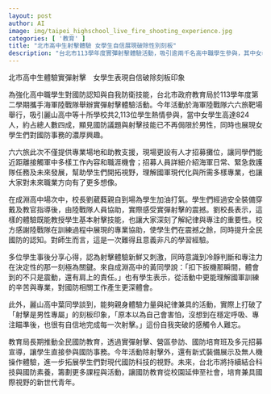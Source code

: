 ```yaml
---
layout: post
author: AI
image: img/taipei_highschool_live_fire_shooting_experience.jpg
categories: [ '教育' ]
title: "北市高中生射擊體驗 女學生自信展現破除性別刻板"
description: "台北市113學年度實彈射擊體驗活動，吸引逾兩千名高中職學生參與，其中女學生約占四成，展現對國防議題的高度關注並打破射擊屬男性專屬的刻板印象。現場除射擊訓練，還有軍中職涯介紹及新式裝備體驗，學生們在實作中感受責任與自信，對國防事務有更深認識，也開拓未來職業想像。"
---
```

北市高中生體驗實彈射擊　女學生表現自信破除刻板印象

為強化高中職學生對國防認知與自我防衛技能，台北市政府教育局於113學年度第二學期攜手海軍陸戰隊舉辦實彈射擊體驗活動。今年活動於海軍陸戰隊六六旅靶場舉行，吸引麗山高中等十所學校共2,113位學生熱情參與，當中女學生高達824人，約占總人數四成，顯見國防議題與射擊技能已不再侷限於男性，同時也展現女學生們對國防事務的濃厚興趣。

六六旅此次不僅提供專業場地和助教支援，現場更設有人才招募攤位，讓同學們能近距離接觸軍中多樣工作內容和職涯機會；招募人員詳細介紹海軍日常、緊急救護隊任務及未來發展，幫助學生們開拓視野，理解國軍現代化與所需多樣專業，也讓大家對未來職業方向有了更多想像。

在成淵高中場次中，校長劉葳蕤親自到場為學生加油打氣。學生們經過安全裝備穿戴及教官指導後，由陸戰隊人員協助，實際感受實彈射擊的震撼。劉校長表示，這樣的體驗既能教授學生基本射擊技能，也讓大家深刻了解紀律與專注的重要性。校方感謝陸戰隊在訓練過程中展現的專業協助，使學生們在震撼之餘，同時提升全民國防的認知。對師生而言，這是一次難得且意義非凡的學習經驗。

多位學生事後分享心得，認為射擊體驗新鮮又刺激，同時意識到冷靜判斷和專注力在決定性的那一刻極為關鍵。來自成淵高中的黃同學說：「扣下扳機那瞬間，體會到的不只是震動，還有肩上的責任。」也有學生表示，從活動中更能理解國軍訓練的辛苦與專業，對國防相關工作產生更深體會。

此外，麗山高中葉同學談到，能夠親身體驗力量與紀律兼具的活動，實際上打破了「射擊是男性專屬」的刻板印象，「原本以為自己會害怕，沒想到在穩定呼吸、專注瞄準後，也很有自信地完成每一次射擊。」這份自我突破的感觸令人難忘。

教育局長期推動全民國防教育，透過實彈射擊、營區參訪、國防培育班及多元招募宣導，讓學生直接參與國防事務。今年活動除射擊外，還有新式裝備展示及無人機操作體驗，進一步拓展學生們對現代國防科技的視野。未來，台北市將持續結合科技與國防素養，籌劃更多課程與活動，讓國防教育從校園延伸至社會，培育兼具國際視野的新世代青年。